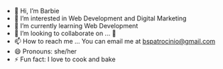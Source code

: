 - 👋 Hi, I’m Barbie
- 👀 I’m interested in Web Development and Digital Marketing
- 🌱 I’m currently learning Web Development
- 💞️ I’m looking to collaborate on ... 🤔
- 📫 How to reach me ... You can email me at bspatrocinio@gmail.com
- 😄 Pronouns: she/her
- ⚡ Fun fact: I love to cook and bake

<!---
bspatrocinio/bspatrocinio is a ✨ special ✨ repository because its `README.md` (this file) appears on your GitHub profile.
You can click the Preview link to take a look at your changes.
--->

